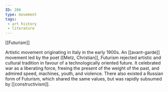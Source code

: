 ```yaml
---
ID: 286
type: movement
tags: 
 - art history
 - literature
---
```


[[Futurism]]

 Artistic movement
originating in Italy in the early 1900s. An
[[avant-garde]] movement led
by the poet [[Metz, Christian]], Futurism
rejected artistic and cultural tradition in favour of a technologically
oriented future. It celebrated war as a liberating force, freeing the
present of the weight of the past, and admired speed, machines, youth,
and violence. There also existed a Russian form of Futurism, which
shared the same values, but was rapidly subsumed by
[[constructivism]].
